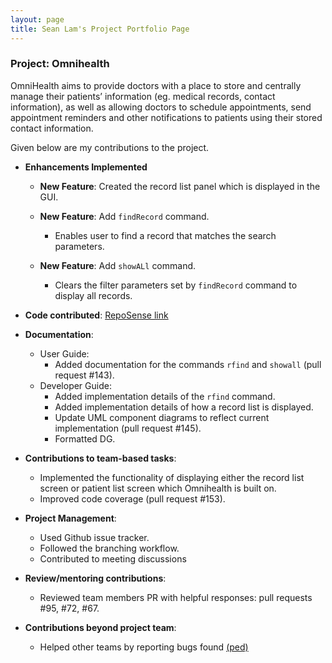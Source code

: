 ```yaml
---
layout: page
title: Sean Lam's Project Portfolio Page
---
```


### Project: Omnihealth

OmniHealth aims to provide doctors with a place to store and centrally manage their patients’ information (eg. medical records, contact information), 
as well as allowing doctors to schedule appointments, send appointment reminders and other notifications to patients using their stored contact information.

Given below are my contributions to the project.

* **Enhancements Implemented**
    * **New Feature**: Created the record list panel which is displayed in the GUI. 
    * **New Feature**: Add `findRecord` command.
      * Enables user to find a record that matches the search parameters.
  
    * **New Feature**: Add `showALl` command.
      * Clears the filter parameters set by `findRecord` command to display all records.


* **Code contributed**: [RepoSense link](https://nus-cs2103-ay2223s1.github.io/tp-dashboard/?search=ljxsean&breakdown=true)


* **Documentation**:
    * User Guide:
        * Added documentation for the commands `rfind` and `showall` (pull request #143).
    * Developer Guide:
        * Added implementation details of the `rfind` command.
        * Added implementation details of how a record list is displayed.
        * Update UML component diagrams to reflect current implementation (pull request #145).
        * Formatted DG.
  

* **Contributions to team-based tasks**:
  * Implemented the functionality of displaying either the record list screen or patient list screen which Omnihealth is built on.
  * Improved code coverage (pull request #153).


* **Project Management**:
  * Used Github issue tracker.
  * Followed the branching workflow.
  * Contributed to meeting discussions


* **Review/mentoring contributions**:
  * Reviewed team members PR with helpful responses: pull requests #95, #72, #67.


* **Contributions beyond project team**: 
  * Helped other teams by reporting bugs found [(ped)](https://github.com/LJXSean/ped/issues)
